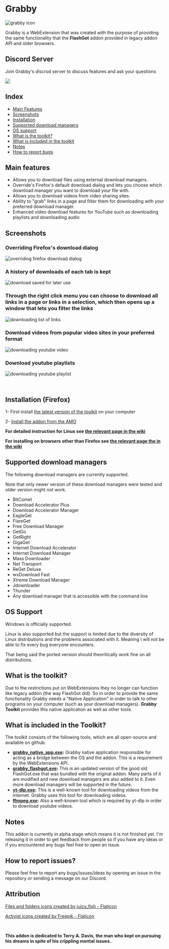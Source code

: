 # Grabby

![grabby icon](https://i.imgur.com/ZtRaPDN.png)

Grabby is a WebExtension that was created with the purpose of providing the same functionality that the **FlashGot** addon provided in legacy addon API and older browsers.

## Discord Server
Join Grabby's discrod server to discuss features and ask your questions

[![](https://dcbadge.vercel.app/api/server/Xu6tHt8uXs)](https://discord.gg/Xu6tHt8uXs)

## Index
- [Main Features](#main-features)
- [Screenshots](#screenshots)
- [Installation](#installation-firefox)
- [Supported download managers](#supported-download-managers)
- [OS support](#os-support)
- [What is the toolkit?](#what-is-the-toolkit)
- [What is included in the toolkit](#what-is-included-in-the-toolkit)
- [Notes](#notes)
- [How to report bugs](#how-to-report-issues)

## Main features
- Allows you to download files using external download managers.
- Override's Firefox's default download dialog and lets you choose which download manager you want to download your file with.
- Allows you to download videos from video sharing sites.
- Ability to "grab" links in a page and filter them for downloading with your preferred download manager.
- Enhanced video download features for YouTube such as downloading playlists and downloading audio

## Screenshots

### Overriding Firefox's download dialog
![overriding firefox download dialog](https://i.imgur.com/8mXoMxe.png)

### A history of downloads of each tab is kept
![download saved for later use](https://i.imgur.com/LlPeHEu.png)

### Through the right click menu you can choose to download all links in a page or links in a selection, which then opens up a window that lets you filter the links
![downloading list of links](https://i.imgur.com/4HKsws2.png)

### Download videos from popular video sites in your preferred format
![downloading youtube video](https://i.imgur.com/6B7ECjv.png)

### Download youtube playlists
![downloading youtube playlist](https://i.imgur.com/Bw1xH7E.png)

<br />

## Installation (Firefox)
1- First install [the latest version of the toolkit](https://github.com/pouriap/Grabby-Toolkit/releases/latest) on your computer

2- [Install the addon from the AMO](https://addons.mozilla.org/en-US/firefox/addon/grabby/)

**For detailed instruction for Linux see [the relevant page in the wiki](https://github.com/pouriap/Grabby/wiki/Installing-the-toolkit-on-Linux)**

**For installing on browsers other than Firefox see [the relevant page the in the wiki](https://github.com/pouriap/Grabby/wiki/Browser-Support)**

## Supported download managers
The following download managers are currently supported. 

Note that only newer version of these download managers were tested and older version might not work.

- BitComet
- Download Accelerator Plus
- Download Accelerator Manager
- EagleGet
- FlareGet
- Free Download Manager
- GetGo
- GetRight
- GigaGet
- Internet Download Accelerator
- Internet Download Manager
- Mass Downloader
- Net Transport
- ReGet Deluxe
- wxDownload Fast
- Xtreme Download Manager
- Jdownloader
- Thunder
- Any download manager that is accessible with the command line

## OS Support
Windows is officially supported.

Linux is also supported but the support is limited due to the diversity of Linux distributions and the problems associated with it. Meaning I will not be able to fix every bug everyone encounters. 

That being said the ported version should theoritically work fine on all distributions.

## What is the toolkit?
Due to the restrictions put on WebExtensions they no longer can function like legacy addon (the way FlashGot did). So in order to provide the same functionality Grabby needs a "Native Application" in order to talk to other programs on your computer (such as your download managers). **Grabby Toolkit** provides this native application as well as other tools.

## What is included in the Toolkit?
The toolkit consists of the following tools, which are all open-source and available on github:
- **[grabby_native_app.exe](https://github.com/pouriap/Grabby-NativeApp):** Grabby native application responsible for acting as a bridge between the OS and the addon. This is a requirement by the WebExtensions API.
- **[grabby_flashgot.exe](https://github.com/pouriap/Grabby-FlashGot):** This is an updated version of the good old FlashGot.exe that was bundled with the original addon. Many parts of it are modified and new download managers are also added to it. Even more download managers will be supported in the future.
- **[yt-dlp.exe](https://github.com/yt-dlp/yt-dlp):** This is a well-known tool for downloading videos from the internet. Grabby uses this tool for downloading videos.
- **[ffmpeg.exe](https://github.com/FFmpeg/FFmpeg):** Also a well-known tool which is required by yt-dlp in order to download youtube videos.

## Notes
This addon is currently in alpha stage which means it is not finished yet. I'm releasing it in order to get feedback from people so if you have any ideas or if you encountered any bugs feel free to open an issue.

## How to report issues?

Please feel free to report any bugs/issues/ideas by opening an issue in the repository or sending a message on our Discord.


## Attribution

[Files and folders icons created by juicy_fish - Flaticon](https://www.flaticon.com/free-icons/files-and-folders)

[Activist icons created by Freepik - Flaticon](https://www.flaticon.com/free-icons/activist)

<br />

**This addon is dedicated to Terry A. Davis, the man who kept on pursuing his dreams in spite of his crippling mental issues.**
